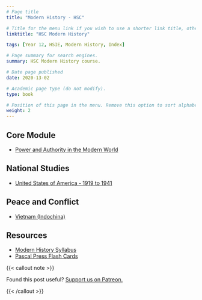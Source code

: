 ```yaml
---
# Page title
title: "Modern History - HSC"

# Title for the menu link if you wish to use a shorter link title, otherwise remove this option.
linktitle: "HSC Modern History"

tags: [Year 12, HSIE, Modern History, Index]

# Page summary for search engines.
summary: HSC Modern History course.

# Date page published
date: 2020-13-02

# Academic page type (do not modify).
type: book

# Position of this page in the menu. Remove this option to sort alphabetically.
weight: 2
---
```


## Core Module

- [Power and Authority in the Modern World](power-authority/)

## National Studies

- [United States of America - 1919 to 1941](usa/)

## Peace and Conflict

- [Vietnam (Indochina)](indochina/)

## Resources

- [Modern History Syllabus](/nesa/dd911de5-0d92-43c9-9447-40e97c934b41/modern-history-stage-6-syllabus-2017.pdf?MOD=AJPERES&CVID=)
- [Pascal Press Flash Cards](pascal-flash-cards/)

{{< callout note >}}

Found this post useful? [Support us on Patreon.](https://patreon.com/hscone/)

{{< /callout >}}
